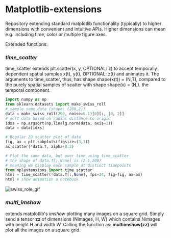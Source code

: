 # Matplotlib-extensions

Repository extending standard matplotlib functionality (typically) to higher dimensions with convenient and intuitive APIs. Higher dimensions can mean e.g. including time, color or multiple figure axes.

Extended functions:

### _time_scatter_
time_scatter extends plt.scatter(x, y, OPTIONAL: z) to accept temporally dependent spatial samples x(t), y(t), OPTIONAL: z(t) and animates it. The arguments to time_scatter, thus, has shape shape(x(t)) = (N,T), compared to the purely spatial samples of scatter with shape shape(x) = (N,).
the temporal component.

```python
import numpy as np
from sklearn.datasets import make_swiss_roll
# sample some data (shape: (200,2))
data = make_swiss_roll(200, noise=0.1)[0][:, [0, 2]]
# sort data based on radial distance to origin
idxs = np.argsort(np.linalg.norm(data, axis=1))
data = data[idxs]

# Regular 2D scatter plot of data
fig, ax = plt.subplots(figsize=(3,3))
ax.scatter(*data.T, alpha=0.2)

# Plot the same data, but over time using time_scatter
# the shape of data.T[:,None] is (2,1,200)
# meaning we display each sample at distinct timepoints
from mplextensions import time_scatter
html = time_scatter(*data.T[:,None], fps=24, fig=fig, ax=ax)
html # show animation a notebook
```

![swiss_role_gif](https://github.com/user-attachments/assets/a8f0ba54-516b-4eaa-a9a4-587a99a353f8)


### _multi_imshow_
extends matplotlib's _imshow_ plotting many images on a square grid. Simply send a tensor **zz** of dimensions (Nimages, H, W) which contains Nimages with height H and width W. Calling the function as: **multiimshow(zz)** will plot all the images on a square grid.

